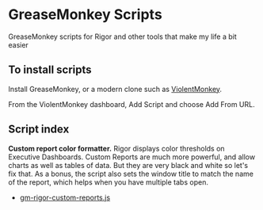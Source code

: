 # GreaseMonkey Scripts
GreaseMonkey scripts for Rigor and other tools that make my life a bit easier


## To install scripts

Install GreaseMonkey, or a modern clone such as [ViolentMonkey](https://violentmonkey.github.io/).

From the ViolentMonkey dashboard, Add Script and choose Add From URL.

## Script index

**Custom report color formatter.** Rigor displays color thresholds on Executive Dashboards. Custom Reports are much more powerful, and allow charts as well as tables of data. But they are very black and white so let's fix that. As a bonus, the script also sets the window title to match the name of the report, which helps when you have multiple tabs open.

 * [gm-rigor-custom-reports.js](./src/gm-rigor-custom-reports.js)